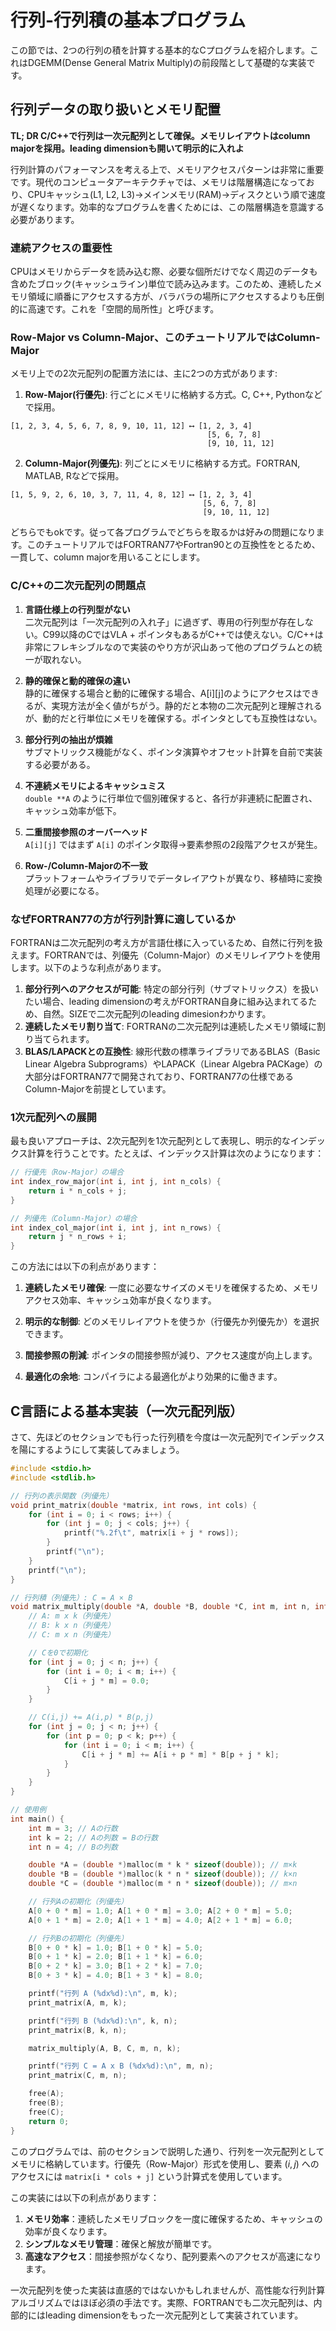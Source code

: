 # 行列-行列積の基本プログラム

この節では、2つの行列の積を計算する基本的なCプログラムを紹介します。これはDGEMM(Dense General Matrix Multiply)の前段階として基礎的な実装です。

## 行列データの取り扱いとメモリ配置

**TL; DR C/C++で行列は一次元配列として確保。メモリレイアウトはcolumn majorを採用。leading dimensionも開いて明示的に入れよ**

行列計算のパフォーマンスを考える上で、メモリアクセスパターンは非常に重要です。現代のコンピュータアーキテクチャでは、メモリは階層構造になっており、CPUキャッシュ(L1, L2, L3)→メインメモリ(RAM)→ディスクという順で速度が遅くなります。効率的なプログラムを書くためには、この階層構造を意識する必要があります。

### 連続アクセスの重要性

CPUはメモリからデータを読み込む際、必要な個所だけでなく周辺のデータも含めたブロック(キャッシュライン)単位で読み込みます。このため、連続したメモリ領域に順番にアクセスする方が、バラバラの場所にアクセスするよりも圧倒的に高速です。これを「空間的局所性」と呼びます。

### Row-Major vs Column-Major、このチュートリアルではColumn-Major

メモリ上での2次元配列の配置方法には、主に2つの方式があります:

1. **Row-Major(行優先)**: 行ごとにメモリに格納する方式。C, C++, Pythonなどで採用。
```
[1, 2, 3, 4, 5, 6, 7, 8, 9, 10, 11, 12] ⟷ [1, 2, 3, 4]
                                            [5, 6, 7, 8]
                                            [9, 10, 11, 12]
```

2. **Column-Major(列優先)**: 列ごとにメモリに格納する方式。FORTRAN, MATLAB, Rなどで採用。
```
[1, 5, 9, 2, 6, 10, 3, 7, 11, 4, 8, 12] ⟷ [1, 2, 3, 4]
                                           [5, 6, 7, 8]
                                           [9, 10, 11, 12]
```
どちらでもokです。従って各プログラムでどちらを取るかは好みの問題になります。このチュートリアルではFORTRAN77やFortran90との互換性をとるため、一貫して、column majorを用いることにします。

### C/C++の二次元配列の問題点

1. **言語仕様上の行列型がない**  
   二次元配列は「一次元配列の入れ子」に過ぎず、専用の行列型が存在しない。C99以降のCではVLA + ポインタもあるがC++では使えない。C/C++は非常にフレキシブルなので実装のやり方が沢山あって他のプログラムとの統一が取れない。

2. **静的確保と動的確保の違い**  
   静的に確保する場合と動的に確保する場合、A[i][j]のようにアクセスはできるが、実現方法が全く値がちがう。静的だと本物の二次元配列と理解されるが、動的だと行単位にメモリを確保する。ポインタとしても互換性はない。

3. **部分行列の抽出が煩雑**  
   サブマトリックス機能がなく、ポインタ演算やオフセット計算を自前で実装する必要がある。

4. **不連続メモリによるキャッシュミス**  
   `double **A` のように行単位で個別確保すると、各行が非連続に配置され、キャッシュ効率が低下。

5. **二重間接参照のオーバーヘッド**  
   `A[i][j]` ではまず `A[i]` のポインタ取得→要素参照の2段階アクセスが発生。

6. **Row-/Column-Majorの不一致**  
   プラットフォームやライブラリでデータレイアウトが異なり、移植時に変換処理が必要になる。

   
### なぜFORTRAN77の方が行列計算に適しているか
FORTRANは二次元配列の考え方が言語仕様に入っているため、自然に行列を扱えます。FORTRANでは、列優先（Column-Major）のメモリレイアウトを使用します。以下のような利点があります。
1. **部分行列へのアクセスが可能**: 特定の部分行列（サブマトリックス）を扱いたい場合、leading dimensionの考えがFORTRAN自身に組み込まれてるため、自然。SIZEで二次元配列のleading dimesionわかります。
2. **連続したメモリ割り当て**: FORTRANの二次元配列は連続したメモリ領域に割り当てられます。
3. **BLAS/LAPACKとの互換性**: 線形代数の標準ライブラリであるBLAS（Basic Linear Algebra Subprograms）やLAPACK（Linear Algebra PACKage）の大部分はFORTRAN77で開発されており、FORTRAN77の仕様であるColumn-Majorを前提としています。

### 1次元配列への展開

最も良いアプローチは、2次元配列を1次元配列として表現し、明示的なインデックス計算を行うことです。たとえば、インデックス計算は次のようになります：

```c
// 行優先（Row-Major）の場合
int index_row_major(int i, int j, int n_cols) {
    return i * n_cols + j;
}

// 列優先（Column-Major）の場合
int index_col_major(int i, int j, int n_rows) {
    return j * n_rows + i;
}
```

この方法には以下の利点があります：

1. **連続したメモリ確保**: 一度に必要なサイズのメモリを確保するため、メモリアクセス効率、キャッシュ効率が良くなります。

2. **明示的な制御**: どのメモリレイアウトを使うか（行優先か列優先か）を選択できます。

3. **間接参照の削減**: ポインタの間接参照が減り、アクセス速度が向上します。

4. **最適化の余地**: コンパイラによる最適化がより効果的に働きます。

## C言語による基本実装（一次元配列版）
さて、先ほどのセクションでも行った行列積を今度は一次元配列でインデックスを陽にするようにして実装してみましょう。

```c
#include <stdio.h>
#include <stdlib.h>

// 行列の表示関数（列優先）
void print_matrix(double *matrix, int rows, int cols) {
    for (int i = 0; i < rows; i++) {
        for (int j = 0; j < cols; j++) {
            printf("%.2f\t", matrix[i + j * rows]);
        }
        printf("\n");
    }
    printf("\n");
}

// 行列積（列優先）: C = A × B
void matrix_multiply(double *A, double *B, double *C, int m, int n, int k) {
    // A: m x k（列優先）
    // B: k x n（列優先）
    // C: m x n（列優先）

    // Cを0で初期化
    for (int j = 0; j < n; j++) {
        for (int i = 0; i < m; i++) {
            C[i + j * m] = 0.0;
        }
    }

    // C(i,j) += A(i,p) * B(p,j)
    for (int j = 0; j < n; j++) {
        for (int p = 0; p < k; p++) {
            for (int i = 0; i < m; i++) {
                C[i + j * m] += A[i + p * m] * B[p + j * k];
            }
        }
    }
}

// 使用例
int main() {
    int m = 3; // Aの行数
    int k = 2; // Aの列数 = Bの行数
    int n = 4; // Bの列数

    double *A = (double *)malloc(m * k * sizeof(double)); // m×k
    double *B = (double *)malloc(k * n * sizeof(double)); // k×n
    double *C = (double *)malloc(m * n * sizeof(double)); // m×n

    // 行列Aの初期化（列優先）
    A[0 + 0 * m] = 1.0; A[1 + 0 * m] = 3.0; A[2 + 0 * m] = 5.0;
    A[0 + 1 * m] = 2.0; A[1 + 1 * m] = 4.0; A[2 + 1 * m] = 6.0;

    // 行列Bの初期化（列優先）
    B[0 + 0 * k] = 1.0; B[1 + 0 * k] = 5.0;
    B[0 + 1 * k] = 2.0; B[1 + 1 * k] = 6.0;
    B[0 + 2 * k] = 3.0; B[1 + 2 * k] = 7.0;
    B[0 + 3 * k] = 4.0; B[1 + 3 * k] = 8.0;

    printf("行列 A (%dx%d):\n", m, k);
    print_matrix(A, m, k);

    printf("行列 B (%dx%d):\n", k, n);
    print_matrix(B, k, n);

    matrix_multiply(A, B, C, m, n, k);

    printf("行列 C = A x B (%dx%d):\n", m, n);
    print_matrix(C, m, n);

    free(A);
    free(B);
    free(C);
    return 0;
}
```

このプログラムでは、前のセクションで説明した通り、行列を一次元配列としてメモリに格納しています。行優先（Row-Major）形式を使用し、要素 $(i,j)$ へのアクセスには `matrix[i * cols + j]` という計算式を使用しています。

この実装には以下の利点があります：

1. **メモリ効率**：連続したメモリブロックを一度に確保するため、キャッシュの効率が良くなります。
2. **シンプルなメモリ管理**：確保と解放が簡単です。
3. **高速なアクセス**：間接参照がなくなり、配列要素へのアクセスが高速になります。

一次元配列を使った実装は直感的ではないかもしれませんが、高性能な行列計算アルゴリズムではほぼ必須の手法です。実際、FORTRANでも二次元配列は、内部的にはleading dimensionをもった一次元配列として実装されています。
